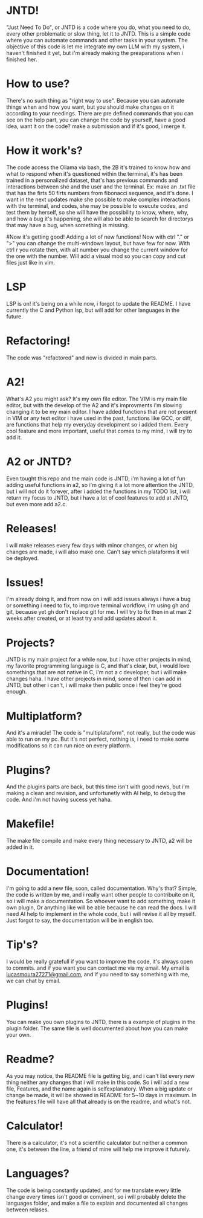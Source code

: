 # JNTD!
"Just Need To Do", or JNTD is a code where you do, what you need to do, every other problematic or slow thing, let it to JNTD.
This is a simple code where you can automate commands and other tasks in your system.
The objective of this code is let me integrate my own LLM with my system, i haven't finished it yet, but i'm already making the preaparations when i finished her.

# How to use?
There's no such thing as "right way to use". Because you can automate things when and how you want, but you should make changes on it according to your needings. There are pre defined commands that you can see on the help part, you can change the code by yourself, have a good idea, want it on the code? make a submission and if it's good, i merge it.

# How it work's?
The code access the Ollama via bash, the 2B it's trained to know how and what to respond when it's questioned within the terminal, it's has been trained in a personalized dataset, that's has previous commands and interactions between she and the user and the terminal. Ex: make an .txt file that has the firts 50 firts numbers from fibonacci sequence, and it's done.
I want in the next updates make she possible to make complex interactions with the terminal, and codes, she may be possible to execute codes, and test them by herself, so she will have the possibility to know, where, why, and how a bug it's happening, she will also be able to search for directorys that may have a bug, when something is missing.


#Now it's getting good!
Adding a lot of new functions! Now with ctrl "." or ">" you can change the multi-windows layout, but have few for now.
With ctrl r you rotate then, with alt number you change the current window for the one with the number.
Will add a visual mod so you can copy and cut files just like in vim.


# LSP
LSP is on! it's being on a while now, i forgot to update the README.
I have currently the C and Python lsp, but will add for other languages in the future.

# Refactoring!
The code was "refactored" and now is divided in main parts.

# A2!
What's A2 you might ask? It's my own file editor. The VIM is my main file editor, but with the develop of the A2 and it's improvments i'm slowing changing it to be my main editor.
I have added functions that are not present in VIM or any text editor i have used in the past, functions like GCC, or diff, are functions that help my everyday development so i added them.
Every cool feature and more important, useful that comes to my mind, i will try to add it.

# A2 or JNTD?
Even tought this repo and the main code is JNTD, i'm having a lot of fun adding useful functions in a2, so i'm giving it a lot more attention the JNTD, but i will not do it forever, after i added 
the functions in my TODO list, i will return my focus to JNTD, but i have a lot of cool features to add at JNTD, but even more add a2.c.

# Releases!
I will make releases every few days with minor changes, or when big changes are made, i will also make one. Can't say which plataforms it will be deployed. 

# Issues!
I'm already doing it, and from now on i will add issues always i have a bug or something i need to fix, to improve terminal workflow, i'm using gh and git, because yet gh don't replace git for me.
I will try to fix then in at max 2 weeks after created, or at least try and add updates about it.

# Projects?
JNTD is my main project for a while now, but i have other projects in mind, my favorite programming language is C, and that's clear, but, i would love somethings that are not native in C, i'm not a c developer,
but i will make changes haha. I have other projects in mind, some of then i can add in JNTD, but other i can't, i will make then public once i feel they're good enough.

# Multiplatform?
And it's a miracle! The code is "multiplataform", not really, but the code was able to run on my pc. But it's not perfect, nothing is, i need to make some modifications so it can run nice on every platform.

# Plugins?
And the plugins parts are back, but this time isn't with good news, but i'm making a clean and revision, and unfortunetly with AI help, to debug the code. And i'm not having sucess yet haha.

# Makefile!
The make file compile and make every thing necessary to JNTD, a2 will be added in it.

# Documentation!
I'm going to add a new file, soon, called documentation. Why's that? Simple, the code is written by me, and i really want other people to contribuite on it, so i will make a documentation. So whoever want to add something, make it own plugin, Or anything like will be able because he can read the docs. I will need AI help to implement in the whole code, but i will revise it all by myself. Just forgot to say, the documentation will be in english too.

# Tip's?
I would be really gratefull if you want to improve the code, it's always open to commits. and if you want you can contact me via my email. My email is lucasmoura27271@gmail.com, and if you need to say something with me, we can chat by email.

# Plugins!
You can make you own plugins to JNTD, there is a example of plugins in the plugin folder. The same file is well documented about how you can make your own.

# Readme?
As you may notice, the README file is getting big, and i can't list every new thing neither any changes that i will make in this code.
So i will add a new file, Features, and the name again is selfexplanatory. When a big update or change be made, it will be showed in README for 5~10 days in maximum. In the features file will have all that already is on the readme, and what's not.

# Calculator!
There is a calculator, it's not a scientific calculator but neither a common one, it's between the line, a friend of mine will help me improve it futurely.

# Languages?
The code is being constantly updated, and for me translate every little change every times isn't good or convinent, so i will probably delete the languages folder, and make a file to explain and documented all changes between relases.
